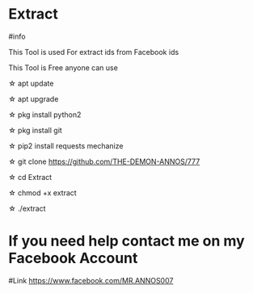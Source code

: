# Extract

#info

This Tool is used For extract ids from Facebook ids

This Tool is Free anyone can use

☆ apt update 

☆ apt upgrade

☆ pkg install python2

☆ pkg install git

☆ pip2 install requests mechanize

☆ git clone https://github.com/THE-DEMON-ANNOS/777

☆ cd Extract

☆ chmod +x extract

☆ ./extract

# If you need help contact me on my Facebook Account
#Link
 https://www.facebook.com/MR.ANNOS007
